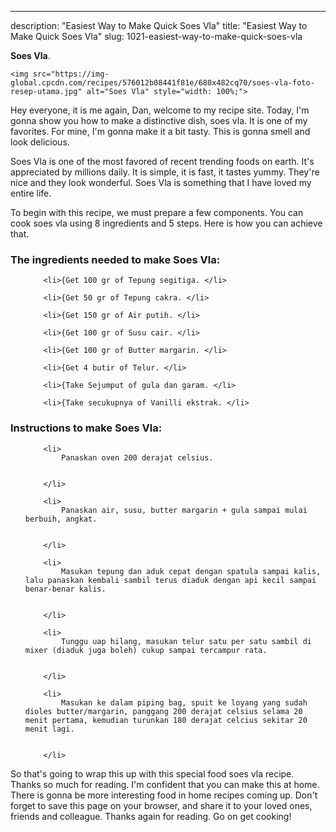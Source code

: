 ---
description: "Easiest Way to Make Quick Soes Vla"
title: "Easiest Way to Make Quick Soes Vla"
slug: 1021-easiest-way-to-make-quick-soes-vla

<p>
	<strong>Soes Vla</strong>. 
	
</p>
<p>
	
	<img src="https://img-global.cpcdn.com/recipes/576012b08441f81e/680x482cq70/soes-vla-foto-resep-utama.jpg" alt="Soes Vla" style="width: 100%;">
	
	
</p>
<p>
	Hey everyone, it is me again, Dan, welcome to my recipe site. Today, I'm gonna show you how to make a distinctive dish, soes vla. It is one of my favorites. For mine, I'm gonna make it a bit tasty. This is gonna smell and look delicious.
</p>
	
<p>
	Soes Vla is one of the most favored of recent trending foods on earth. It's appreciated by millions daily. It is simple, it is fast, it tastes yummy. They're nice and they look wonderful. Soes Vla is something that I have loved my entire life.
</p>
<p>
	
</p>

<p>
To begin with this recipe, we must prepare a few components. You can cook soes vla using 8 ingredients and 5 steps. Here is how you can achieve that.
</p>

<h3>The ingredients needed to make Soes Vla:</h3>

<ol>
	
		<li>{Get 100 gr of Tepung segitiga. </li>
	
		<li>{Get 50 gr of Tepung cakra. </li>
	
		<li>{Get 150 gr of Air putih. </li>
	
		<li>{Get 100 gr of Susu cair. </li>
	
		<li>{Get 100 gr of Butter margarin. </li>
	
		<li>{Get 4 butir of Telur. </li>
	
		<li>{Take Sejumput of gula dan garam. </li>
	
		<li>{Take secukupnya of Vanilli ekstrak. </li>
	
</ol>
<p>
	
</p>

<h3>Instructions to make Soes Vla:</h3>

<ol>
	
		<li>
			Panaskan oven 200 derajat celsius.
			
			
		</li>
	
		<li>
			Panaskan air, susu, butter margarin + gula sampai mulai berbuih, angkat.
			
			
		</li>
	
		<li>
			Masukan tepung dan aduk cepat dengan spatula sampai kalis, lalu panaskan kembali sambil terus diaduk dengan api kecil sampai benar-benar kalis.
			
			
		</li>
	
		<li>
			Tunggu uap hilang, masukan telur satu per satu sambil di mixer (diaduk juga boleh) cukup sampai tercampur rata.
			
			
		</li>
	
		<li>
			Masukan ke dalam piping bag, spuit ke loyang yang sudah dioles butter/margarin, panggang 200 derajat celsius selama 20 menit pertama, kemudian turunkan 180 derajat celcius sekitar 20 menit lagi.
			
			
		</li>
	
</ol>

<p>
	
</p>

<p>
	So that's going to wrap this up with this special food soes vla recipe. Thanks so much for reading. I'm confident that you can make this at home. There is gonna be more interesting food in home recipes coming up. Don't forget to save this page on your browser, and share it to your loved ones, friends and colleague. Thanks again for reading. Go on get cooking!
</p>
